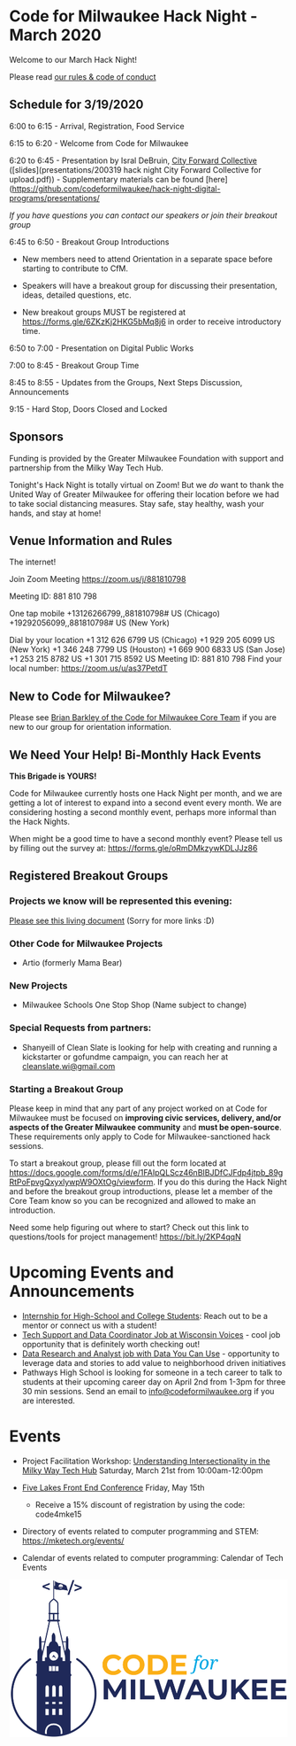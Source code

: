 # Code for Milwaukee Hack Night - March 2020

Welcome to our March Hack Night!

Please read [our rules & code of conduct](https://github.com/codeformilwaukee/hack-night-digital-programs#rules-code-of-conduct-etc)

## Schedule for 3/19/2020

6:00 to 6:15 - Arrival, Registration, Food Service

6:15 to 6:20 - Welcome from Code for Milwaukee

6:20 to 6:45 - Presentation by Isral DeBruin, [City Forward Collective](https://www.cityforwardcollective.org/) ([slides](presentations/200319 hack night City Forward Collective for upload.pdf))
    - Supplementary materials can be found [here](https://github.com/codeformilwaukee/hack-night-digital-programs/presentations/

*If you have questions you can contact our speakers or join their breakout group*

6:45 to 6:50 - Breakout Group Introductions

- New members need to attend Orientation in a separate space before starting to contribute to CfM.

- Speakers will have a breakout group for discussing their presentation, ideas, detailed questions, etc.

- New breakout groups MUST be registered at https://forms.gle/6ZKzKj2HKG5bMq8j6 in order to receive introductory time.

6:50 to 7:00 - Presentation on Digital Public Works

7:00 to 8:45 - Breakout Group Time

8:45 to 8:55 - Updates from the Groups, Next Steps Discussion, Announcements

9:15 - Hard Stop, Doors Closed and Locked

## Sponsors

Funding is provided by the Greater Milwaukee Foundation with support and partnership from the Milky Way Tech Hub.

Tonight's Hack Night is totally virtual on Zoom! But we _do_ want to thank the United Way of Greater Milwaukee for offering their location before we had to take social distancing measures. Stay safe, stay healthy, wash your hands, and stay at home!


## Venue Information and Rules

The internet! 

Join Zoom Meeting
https://zoom.us/j/881810798 

Meeting ID: 881 810 798

One tap mobile
+13126266799,,881810798# US (Chicago)
+19292056099,,881810798# US (New York)

Dial by your location
        +1 312 626 6799 US (Chicago)
        +1 929 205 6099 US (New York)
        +1 346 248 7799 US (Houston)
        +1 669 900 6833 US (San Jose)
        +1 253 215 8782 US
        +1 301 715 8592 US
Meeting ID: 881 810 798
Find your local number: https://zoom.us/u/as37PetdT 

## New to Code for Milwaukee?

Please see [Brian Barkley of the Code for Milwaukee Core Team](https://codeformilwaukee.org/join-us) if you are new to our group for orientation information.

## We Need Your Help! Bi-Monthly Hack Events

**This Brigade is YOURS!**

Code for Milwaukee currently hosts one Hack Night per month, and we are getting a lot of interest to expand into a second event every month. We are considering hosting a second monthly event, perhaps more informal than the Hack Nights.

When might be a good time to have a second monthly event? Please tell us by filling out the survey at: https://forms.gle/oRmDMkzywKDLJJz86

## Registered Breakout Groups

### Projects we know will be represented this evening:

[Please see this living document](https://docs.google.com/document/d/187NZrx_460S8z4AbrM4Dxg332AQYHtD2EhH-uaT4yhQ/edit)
(Sorry for more links :D)

### Other Code for Milwaukee Projects
- Artio (formerly Mama Bear)

### New Projects
- Milwaukee Schools One Stop Shop (Name subject to change)


### Special Requests from partners:

- Shanyeill of Clean Slate is looking for help with creating and running a kickstarter or gofundme campaign, you can reach her at cleanslate.wi@gmail.com 


### Starting a Breakout Group

Please keep in mind that any part of any project worked on at Code for Milwaukee must be focused on **improving civic services, delivery, and/or aspects of the Greater Milwaukee community** and **must be open-source**. These requirements only apply to Code for Milwaukee-sanctioned hack sessions.

To start a breakout group, please fill out the form located at https://docs.google.com/forms/d/e/1FAIpQLScz46nBIBJDfCJFdp4jtpb_89gRtPoFpvgQxyxlywpW9OXtOg/viewform. If you do this during the Hack Night and before the breakout group introductions, please let a member of the Core Team know so you can be recognized and allowed to make an introduction.

Need some help figuring out where to start? Check out this link to questions/tools for project management! https://bit.ly/2KP4qqN

# Upcoming Events and Announcements

- [Internship for High-School and College Students](https://docs.google.com/document/d/1Hag_Z5iC70EfQsyDyNS96LU46T7pUsp7EI9hEWbNskQ/edit?usp=sharing): Reach out to be a mentor or connect us with a student! 
- [Tech Support and Data Coordinator Job at Wisconsin Voices](https://drive.google.com/file/d/0B7Hc7Ui-lOrwRG0yZklpXzhpSGNBSUhDZ0E2b2dWLVJFNmhr/view) - cool job opportunity that is definitely worth checking out! 
- [Data Research and Analyst job with Data You Can Use](https://mcusercontent.com/3db7a8788a8ecf9cd99a9a83f/files/5e0dff16-90e7-4515-8be1-aac99c5c6f0b/DYCU_job_description_20200308.pdf) - opportunity to leverage data and stories to add value to neighborhood driven initiatives
- Pathways High School is looking for someone in a tech career to talk to students at their upcoming career day on April 2nd from 1-3pm for three 30 min sessions. Send an email to info@codeformilwaukee.org if you are interested. 

# Events
- Project Facilitation Workshop: [Understanding Intersectionality in the Milky Way Tech Hub](https://www.meetup.com/Code-for-Milwaukee/events/269088782/) Saturday, March 21st from 10:00am-12:00pm
- [Five Lakes Front End Conference](https://5lakesfront.com/) Friday, May 15th 
    - Receive a 15% discount of registration by using the code: code4mke15

- Directory of events related to computer programming and STEM: https://mketech.org/events/
- Calendar of events related to computer programming: Calendar of Tech Events

<!-- * Project Facilitation Training Workshops: Be on the lookout for upcoming training workshops to help you become a better project facilitator on technologically involved projects. Reply back with what topics you would like to see covered!
* [Internship for High-School and College Students](http://codeformilwaukee.org/internship): (https://forms.gle/SWpPD7YWJf593jxy9)  Do you know of any students (tech oriented or not) who could benefit from expanding their skillset through a technology driven project? Please pass along this internship opportunity to them or help us get connected to similarly aligned high-school teachers or non-profits.
* [Tech Support and Data Coordinator Job at Wisconsin Voices](https://drive.google.com/file/d/0B7Hc7Ui-lOrwRG0yZklpXzhpSGNBSUhDZ0E2b2dWLVJFNmhr/view) - cool job opportunity that is definitely worth checking out!

* [Reshaping the Testing Pyramid with Cypress](https://www.meetup.com/milwaukeejs/events/267954385/) Tuesday, February 25th
* [Latino's In Tech Website Hackathon]((http://latinosin.tech/)  ) Saturday, February 29th from 9am-3pm 
* Project Facilitation Workshop 1: [Approaches to Product Development](https://www.eventbrite.com/e/approaches-to-product-development-tickets-94012308345) Saturday, February 29th from 10am-1:30pm
* [Making Milwaukee Meetups more Accessible Thursday](https://www.eventbrite.com/e/milwaukee-meetups-accessibility-panel-tickets-95841326989), March 26th: https://www.eventbrite.com/e/milwaukee-meetups-accessibility-panel-tickets-95841326989
* [Five Lakes Front End Conference](https://5lakesfront.com/) Friday, May 15th 
  * Receive a 15% discount of registration by using the code: code4mke15
  * Accepting session submissions [here](https://sessionize.com/5-lakes-front-2020/)
* Directory of events related to computer programming and STEM: https://mketech.org/events/
* [Calendar of Tech Events](https://devwi.com/calendar)
* [Decarceration related events](https://wibailoutpeople.org/2020/02/12/closemsdf-february-2020-events/?fbclid=IwAR2gfiYIE0nN__PV_veZwkmgWFPGJQeV14b-1STQLowFp2Rbu5QQ8tn-7pc)
* [LiftUp Mke](https://liftupmke.com/) 's Hack-a-Pipeline (https://liftupmke.com/2020-hack-a-pipeline)  womxn hackathon on February 22nd
* [Latino's In Tech Website Hackathon](http://latinosin.tech/)  Saturday, February 29th from 9am-3pm -->

[![](assets/blue-cfm-logo.png)](https://codeformilwaukee.org/)
